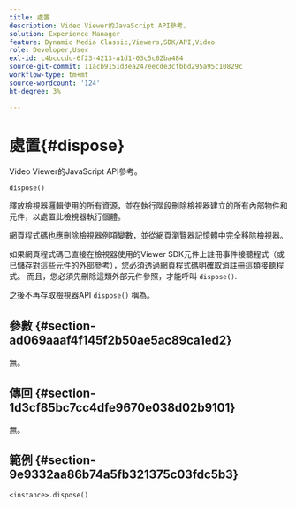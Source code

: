 ```yaml
---
title: 處置
description: Video Viewer的JavaScript API參考。
solution: Experience Manager
feature: Dynamic Media Classic,Viewers,SDK/API,Video
role: Developer,User
exl-id: c4bcccdc-6f23-4213-a1d1-03c5c62ba484
source-git-commit: 11acb9151d3ea247eecde3cfbbd295a95c10829c
workflow-type: tm+mt
source-wordcount: '124'
ht-degree: 3%

---
```


# 處置{#dispose}

Video Viewer的JavaScript API參考。

`dispose()`

釋放檢視器邏輯使用的所有資源，並在執行階段刪除檢視器建立的所有內部物件和元件，以處置此檢視器執行個體。

網頁程式碼也應刪除檢視器例項變數，並從網頁瀏覽器記憶體中完全移除檢視器。

如果網頁程式碼已直接在檢視器使用的Viewer SDK元件上註冊事件接聽程式（或已儲存對這些元件的外部參考），您必須透過網頁程式碼明確取消註冊這類接聽程式。 而且，您必須先刪除這類外部元件參照，才能呼叫 `dispose()`.

之後不再存取檢視器API `dispose()` 稱為。

## 參數 {#section-ad069aaaf4f145f2b50ae5ac89ca1ed2}

無。

## 傳回 {#section-1d3cf85bc7cc4dfe9670e038d02b9101}

無。

## 範例 {#section-9e9332aa86b74a5fb321375c03fdc5b3}

```
<instance>.dispose()
```

